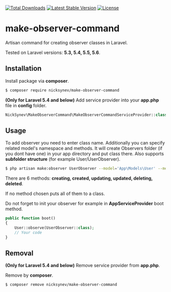 [![Total Downloads](https://poser.pugx.org/nicksynev/make-observer-command/downloads.png)](https://packagist.org/packages/nicksynev/make-observer-command)
[![Latest Stable Version](https://poser.pugx.org/nicksynev/make-observer-command/v/stable.svg)](https://packagist.org/packages/nicksynev/make-observer-command)
[![License](https://poser.pugx.org/nicksynev/make-observer-command/license.svg)](https://packagist.org/packages/nicksynev/make-observer-command)

# make-observer-command
Artisan command for creating observer classes in Laravel.

Tested on Laravel versions: **5.3, 5.4, 5.5, 5.6**.
## Installation
Install package via **composer**.

```bash
$ composer require nicksynev/make-observer-command
```
**(Only for Laravel 5.4 and below)** Add service provider into your **app.php** file in **config** folder.
```php
NickSynev\MakeObserverCommand\MakeObserverCommandServiceProvider::class,
```
## Usage
To add observer you need to enter class name. Additionally you can specify related model's namespace and methods. It will create Observers folder (if you dont have one) in your app directory and put class there. Also supports **subfolder structure** (for example User/UserObserver).
```bash
$ php artisan make:observer UserObserver --model='App\Models\User' --methods=created,updated
```
There are 6 methods: **creating, created, updating, updated, deleting, deleted**.

If no method chosen puts all of them to a class.

Do not forget to init your observer for example in **AppServiceProvider** boot method.

```php
public function boot()
{
    User::observe(UserObserver::class);
    // Your code
}
```
## Removal
**(Only for Laravel 5.4 and below)** Remove service provider from **app.php**. 

Remove by **composer**.
```bash
$ composer remove nicksynev/make-observer-command
```
